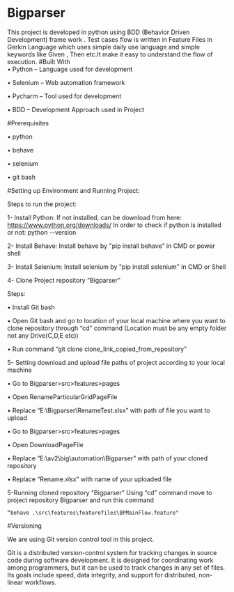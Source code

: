 # Bigparser
This project is developed in python using 
BDD (Behavior Driven Development) frame work .
 Test cases flow is written in Feature Files
  in Gerkin Language which uses simple daily 
  use language and simple keywords like Given
   , Then etc.It make it easy to understand 
   the flow of execution.
#Built With  
•	Python – Language used for development 

•	Selenium – Web automation framework

•	Pycharm – Tool used for development

•	BDD – Development Approach used in Project 

#Prerequisites

•	python

•	behave 

•	selenium

•	git bash

#Setting up Environment and Running Project:

Steps to run the project:

1- Install Python:
If not installed, can be download from here: https://www.python.org/downloads/
In order to check if python is installed or not: python --version

2- Install Behave:
Install behave by "pip install behave" in CMD or power shell

3- Install Selenium:
Install selenium by "pip install selenium" in CMD or Shell

4- Clone Project repository “Bigparser”

 Steps: 

•	Install Git bash

•	 Open Git bash and go to location of your local machine where you want to clone repository through “cd” command (Location must be any empty folder not any Drive(C,D,E etc))

•	Run command “git clone clone_link_copied_from_repository” 

5- Setting download and upload file paths of project according to your local machine 

•	Go to Bigparser>src>features>pages

•	Open RenameParticularGridPageFile

•	Replace “E:\\Bigparser\\RenameTest.xlsx” with path of file you want to upload

•	Go to Bigparser>src>features>pages

•	Open DownloadPageFile

•	Replace “E:\\av2\\big\\automation\\Bigparser” with path of your cloned repository 

•	Replace “Rename.xlsx” with name of your uploaded file

5-Running cloned repository "Bigparser"
    Using “cd” command move to project repository Bigparser and run this command

    “behave .\src\features\featurefiles\BPMainFlow.feature"

#Versioning

We are using Git version control tool in this project.

Git is a distributed version-control system for tracking changes in source code during software development. It is designed for coordinating work among programmers, but it can be used to track changes in any set of files. Its goals include speed, data integrity, and support for distributed, non-linear workflows.
